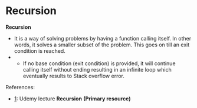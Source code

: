 # Recursion

**Recursion**

- It is a way of solving problems by having a function calling itself. In other words, it solves a smaller subset of the problem. This goes on till an exit condition is reached.
- - If no base condition (exit condition) is provided, it will continue calling itself without ending resulting in an infinite loop which eventually results to Stack overflow error.



References:
- [1](https://bechtle.udemy.com/course/java-data-structures-and-algorithms-masterclass/learn/lecture/23118402#overview): Udemy lecture **Recursion** **(Primary resource)**

 	 	 